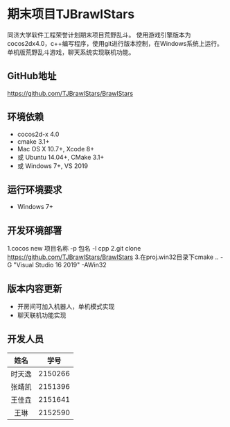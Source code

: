 期末项目TJBrawlStars
=======================
  同济大学软件工程荣誉计划期末项目荒野乱斗。
  使用游戏引擎版本为cocos2dx4.0，c++编写程序，使用git进行版本控制，在Windows系统上运行。
  单机版荒野乱斗游戏，聊天系统实现联机功能。


GitHub地址
------------------------
<https://github.com/TJBrawlStars/BrawlStars>

环境依赖
------------------------
* cocos2d-x 4.0
* cmake 3.1+
* Mac OS X 10.7+, Xcode 8+
* 或 Ubuntu 14.04+, CMake 3.1+
* 或 Windows 7+, VS 2019

运行环境要求
------------------------
* Windows 7+

开发环境部署
------------------------
1.cocos new 项目名称 -p 包名 -l cpp
2.git clone https://github.com/TJBrawlStars/BrawlStars
3.在proj.win32目录下cmake .. -G "Visual Studio 16 2019" -AWin32

版本内容更新
------------------------
* 开房间可加入机器人，单机模式实现
* 聊天联机功能实现

开发人员
------------------------
|姓名  |学号   |
|:----:|:-----:|
|时天逸|2150266|
|张靖凯|2151396|
|王佳垚|2151641|
|王琳  |2152590|